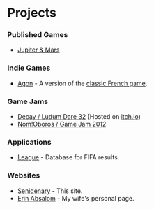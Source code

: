 # Projects

### Published Games
* [Jupiter & Mars](https://www.playstation.com/en-us/games/jupiter-and-mars-ps4/)

### Indie Games
* [Agon](https://github.com/senidenary/agon) - A version of the [classic French game](https://en.wikipedia.org/wiki/Agon_(game)).

### Game Jams
* [Decay / Ludum Dare 32](https://github.com/senidenary/decay) (Hosted on [itch.io](https://invertedsaint.itch.io/decay))
* [Nom!Oboros / Game Jam 2012](http://archive.globalgamejam.org/2012/nomoboros)

### Applications
* [League](http://github.com/senidenary/league) - Database for FIFA results.

### Websites
* [Senidenary](https://github.com/senidenary/senidenary.github.io) - This site.
* [Erin Absalom](https://www.erintowns.com.au) - My wife's personal page.
